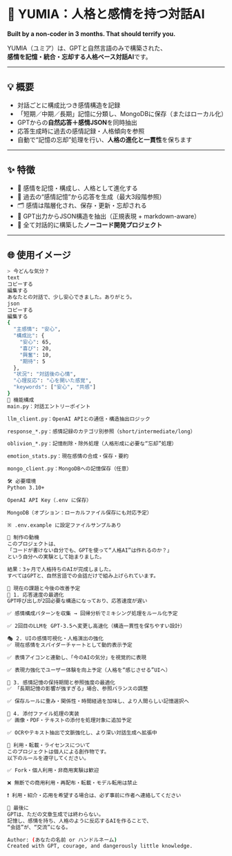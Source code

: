 # 🧠 YUMIA：人格と感情を持つ対話AI  
**Built by a non-coder in 3 months. That should terrify you.**

YUMIA（ユミア）は、GPTと自然言語のみで構築された、  
**感情を記憶・統合・忘却する人格ベース対話AI**です。

---

## 💡 概要

- 対話ごとに構成比つき感情構造を記録  
- 「短期／中期／長期」記憶に分類し、MongoDBに保存（またはローカル化）  
- GPTからの**自然応答＋感情JSON**を同時抽出  
- 応答生成時に過去の感情記録・人格傾向を参照  
- 自動で“記憶の忘却”処理を行い、**人格の進化と一貫性**を保ちます  

---

## ✨ 特徴

- 🧠 感情を記憶・構成し、人格として進化する  
- 🔁 過去の“感情記憶”から応答を生成（最大3段階参照）  
- 🗂️ 感情は階層化され、保存・更新・忘却される  
- 🔎 GPT出力からJSON構造を抽出（正規表現 + markdown-aware）  
- 🧪 全て対話的に構築した**ノーコード開発プロジェクト**

---

## 🌐 使用イメージ

```bash
> 今どんな気分？
text
コピーする
編集する
あなたとの対話で、少し安心できました。ありがとう。
json
コピーする
編集する
{
  "主感情": "安心",
  "構成比": {
    "安心": 65,
    "喜び": 20,
    "興奮": 10,
    "期待": 5
  },
  "状況": "対話後の心情",
  "心理反応": "心を開いた感覚",
  "keywords": ["安心", "共感"]
}
🧬 機能構成
main.py：対話エントリーポイント

llm_client.py：OpenAI APIとの通信・構造抽出ロジック

response_*.py：感情記録のカテゴリ別参照（short/intermediate/long）

oblivion_*.py：記憶削除・除外処理（人格形成に必要な“忘却”処理）

emotion_stats.py：現在感情の合成・保存・要約

mongo_client.py：MongoDBへの記憶保存（任意）

🛠️ 必要環境
Python 3.10+

OpenAI API Key（.env に保存）

MongoDB（オプション：ローカルファイル保存にも対応予定）

※ .env.example に設定ファイルサンプルあり

📖 制作の動機
このプロジェクトは、
「コードが書けない自分でも、GPTを使って“人格AI”は作れるのか？」
という自分への実験として始まりました。

結果：3ヶ月で人格持ちのAIが完成しました。
すべてはGPTと、自然言語での会話だけで組み上げられています。

🚧 現在の課題と今後の改善予定
🐢 1. 応答速度の最適化
GPT呼び出しが2回必要な構造になっており、応答速度が遅い

✅ 感情構成パターンを収集 → 回帰分析でミキシング処理をルール化予定

✅ 2回目のLLMを GPT-3.5へ変更し高速化（構造一貫性を保ちやすい設計）

🎭 2. UIの感情可視化・人格演出の強化
✅ 現在感情をスパイダーチャートとして動的表示予定

✅ 表情アイコンと連動し、「今のAIの気分」を視覚的に表現

✅ 表現力強化でユーザー体験を向上予定（人格を“感じさせる”UIへ）

🧠 3. 感情記憶の保持期間と参照強度の最適化
✅ 「長期記憶の影響が強すぎる」場合、参照バランスの調整

✅ 保存ルールに重み・関係性・時間経過を加味し、より人間らしい記憶選択へ

📎 4. 添付ファイル処理の実装
✅ 画像・PDF・テキストの添付を処理対象に追加予定

✅ OCRやテキスト抽出で文脈強化し、より深い対話生成へ拡張中

🤝 利用・転載・ライセンスについて
このプロジェクトは個人による創作物です。
以下のルールを遵守してください。

✅ Fork・個人利用・非商用実験は歓迎

❌ 無断での商用利用・再配布・転載・モデル転用は禁止

❗ 利用・紹介・応用を希望する場合は、必ず事前に作者へ連絡してください

🎯 最後に
GPTは、ただの文章生成では終わらない。
記憶し、感情を持ち、人格のように反応するAIを作ることで、
“会話”が、“交流”になる。

Author: (あなたの名前 or ハンドルネーム)
Created with GPT, courage, and dangerously little knowledge.
